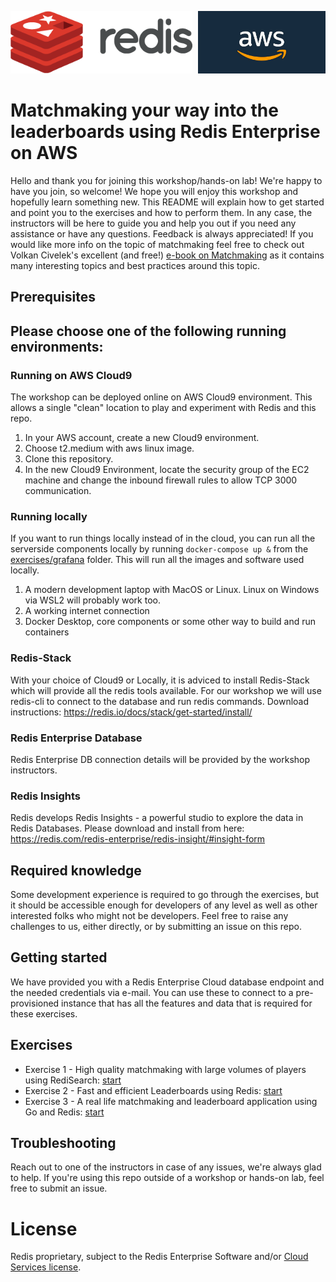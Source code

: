 <img src="img/redis-logo-full-color-rgb.png" height=100/><img align="right" src="img/aws-logo-1.jpeg" height=100 />

# Matchmaking your way into the leaderboards using Redis Enterprise on AWS
Hello and thank you for joining this workshop/hands-on lab! We're happy to have you join, so welcome! We hope you will enjoy this workshop and hopefully learn something new. This README will explain how to get started and point you to the exercises and how to perform them. In any case, the instructors will be here to guide you and help you out if you need any assistance or have any questions. Feedback is always appreciated! If you would like more info on the topic of matchmaking feel free to check out Volkan Civelek's excellent (and free!) [e-book on Matchmaking](https://redis.com/docs/the-game-developers-guide-to-matchmaking/) as it contains many interesting topics and best practices around this topic.

## Prerequisites

## Please choose one of the following running environments:

### **Running on AWS Cloud9**
The workshop can be deployed online on AWS Cloud9 environment. This allows a single "clean" location to play and experiment with Redis and this repo.
1. In your AWS account, create a new Cloud9 environment.
2. Choose t2.medium with aws linux image.
3. Clone this repository.
4. In the new Cloud9 Environment, locate the security group of the EC2 machine and change the inbound firewall rules to allow TCP 3000 communication.

### **Running locally**
If you want to run things locally instead of in the cloud, you can run all the serverside components locally by running `docker-compose up &` from the [exercises/grafana](exercises/grafana) folder. This will run all the images and software used locally.

1. A modern development laptop with MacOS or Linux. Linux on Windows via WSL2 will probably work too.
1. A working internet connection
1. Docker Desktop, core components or some other way to build and run containers


### Redis-Stack
With your choice of Cloud9 or Locally, it is adviced to install Redis-Stack which will provide all the redis tools available.
For our workshop we will use redis-cli to connect to the database and run redis commands.
Download instructions: https://redis.io/docs/stack/get-started/install/

### Redis Enterprise Database
Redis Enterprise DB connection details will be provided by the workshop instructors.

### Redis Insights
Redis develops Redis Insights - a powerful studio to explore the data in Redis Databases.
Please download and install from here: https://redis.com/redis-enterprise/redis-insight/#insight-form

## Required knowledge
Some development experience is required to go through the exercises, but it should be accessible enough for developers of any level as well as other interested folks who might not be developers. Feel free to raise any challenges to us, either directly, or by submitting an issue on this repo.

## Getting started
We have provided you with a Redis Enterprise Cloud database endpoint and the needed credentials via e-mail. You can use these to connect to a pre-provisioned instance that has all the features and data that is required for these exercises.


## Exercises

* Exercise 1 - High quality matchmaking with large volumes of players using RediSearch: [start](exercises/exercise-1-start.md)
* Exercise 2 - Fast and efficient Leaderboards using Redis: [start](exercises/exercise-2-start.md)
* Exercise 3 - A real life matchmaking and leaderboard application using Go and Redis: [start](exercises/exercise-3-start.md)

## Troubleshooting
Reach out to one of the instructors in case of any issues, we're always glad to help. If you're using this repo outside of a workshop or hands-on lab, feel free to submit an issue.

# License
Redis proprietary, subject to the Redis Enterprise Software and/or [Cloud Services license](https://redis.com/legal/cloud-tos/).
